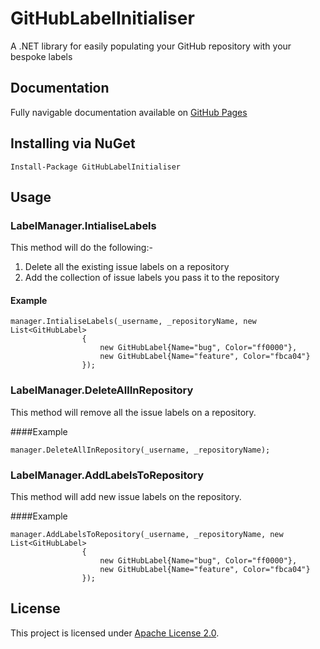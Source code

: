 # GitHubLabelInitialiser
A .NET library for easily populating your GitHub repository with your bespoke labels

## Documentation
Fully navigable documentation available on [GitHub Pages](http://baynezy.github.io/GitHubLabelInitialiser/)

## Installing via NuGet

    Install-Package GitHubLabelInitialiser

## Usage
### LabelManager.IntialiseLabels
This method will do the following:-

1. Delete all the existing issue labels on a repository
2. Add the collection of issue labels you pass it to the repository

#### Example

    manager.IntialiseLabels(_username, _repositoryName, new List<GitHubLabel>
                    {
                        new GitHubLabel{Name="bug", Color="ff0000"},
                        new GitHubLabel{Name="feature", Color="fbca04"}
                    });


### LabelManager.DeleteAllInRepository
This method will remove all the issue labels on a repository.

####Example

	manager.DeleteAllInRepository(_username, _repositoryName);

### LabelManager.AddLabelsToRepository
This method will add new issue labels on the repository.

####Example

	manager.AddLabelsToRepository(_username, _repositoryName, new List<GitHubLabel>
					{
                        new GitHubLabel{Name="bug", Color="ff0000"},
                        new GitHubLabel{Name="feature", Color="fbca04"}
                    });

## License
This project is licensed under [Apache License 2.0](http://www.apache.org/licenses/LICENSE-2.0).